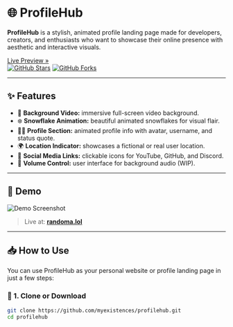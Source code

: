 # 🌐 ProfileHub

**ProfileHub** is a stylish, animated profile landing page made for developers, creators, and enthusiasts who want to showcase their online presence with aesthetic and interactive visuals.

[Live Preview »](https://profilehub-la2b.vercel.app/)  
[![GitHub Stars](https://img.shields.io/github/stars/myexistences/profilehub?style=flat-square)](https://github.com/myexistences/profilehub/stargazers)
[![GitHub Forks](https://img.shields.io/github/forks/myexistences/profilehub?style=flat-square)](https://github.com/myexistences/profilehub/fork)

---

## ✨ Features

- 🎥 **Background Video:** immersive full-screen video background.
- ❄️ **Snowflake Animation:** beautiful animated snowflakes for visual flair.
- 🧑‍💻 **Profile Section:** animated profile info with avatar, username, and status quote.
- 🌍 **Location Indicator:** showcases a fictional or real user location.
- 🔗 **Social Media Links:** clickable icons for YouTube, GitHub, and Discord.
- 🎵 **Volume Control:** user interface for background audio (WIP).

---

## 🚀 Demo

![Demo Screenshot](https://i.imgur.com/PcTori4.png)

> Live at: **[randoma.lol](https://profilehub-la2b.vercel.app)**

---

## 📥 How to Use

You can use ProfileHub as your personal website or profile landing page in just a few steps:

### 🔧 1. Clone or Download

```bash
git clone https://github.com/myexistences/profilehub.git
cd profilehub
